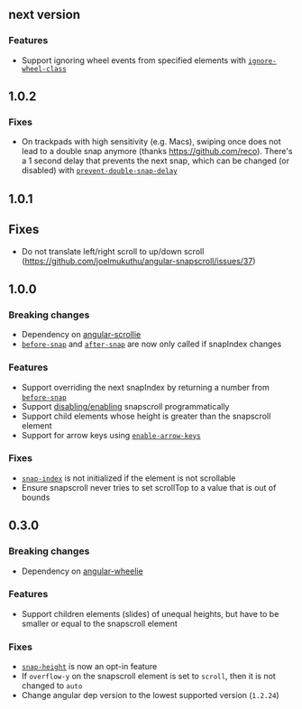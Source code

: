 ## next version

### Features
- Support ignoring wheel events from specified elements with
[`ignore-wheel-class`](DOCS.md#ignore-wheel-class)

## 1.0.2

### Fixes
- On trackpads with high sensitivity (e.g. Macs), swiping once does not lead to
a double snap anymore (thanks https://github.com/reco). There's a 1 second delay
that prevents the next snap, which can be changed (or disabled) with
[`prevent-double-snap-delay`](DOCS.md#prevent-double-snap-delay)

## 1.0.1

## Fixes
- Do not translate left/right scroll to up/down scroll
(https://github.com/joelmukuthu/angular-snapscroll/issues/37)

## 1.0.0

### Breaking changes
- Dependency on [angular-scrollie](https://github.com/joelmukuthu/angular-scrollie)
- [`before-snap`](DOCS.md#before-snap) and [`after-snap`](DOCS.md#after-snap) are
now only called if snapIndex changes

### Features
- Support overriding the next snapIndex by returning a number from
[`before-snap`](DOCS.md#before-snap)
- Support [disabling/enabling](DOCS.md#snapscroll-directive) snapscroll
programmatically
- Support child elements whose height is greater than the snapscroll element
- Support for arrow keys using [`enable-arrow-keys`](DOCS.md#enable-arrow-keys)

### Fixes
- [`snap-index`](DOCS.md#snap-index) is not initialized if the element is not
scrollable
- Ensure snapscroll never tries to set scrollTop to a value that is out of bounds

## 0.3.0

### Breaking changes
- Dependency on [angular-wheelie](https://github.com/joelmukuthu/angular-wheelie)

### Features
- Support children elements (slides) of unequal heights, but have to be smaller
or equal to the snapscroll element

### Fixes
- [`snap-height`](DOCS.md#snap-height) is now an opt-in feature
- If `overflow-y` on the snapscroll element is set to `scroll`, then it is not
changed to `auto`
- Change angular dep version to the lowest supported version (`1.2.24`)
